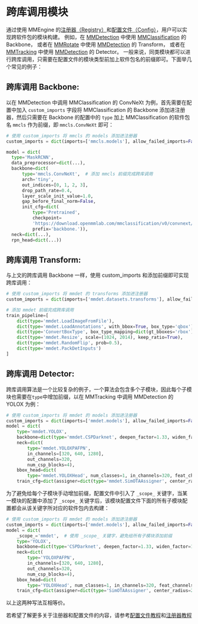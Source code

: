 # 跨库调用模块

通过使用 MMEngine 的[注册器（Registry）](../tutorials/registry.md)和[配置文件（Config）](../tutorials/config.md)，用户可以实现跨软件包的模块构建。
例如，在 [MMDetection](https://github.com/open-mmlab/mmdetection) 中使用 [MMClassification](https://github.com/open-mmlab/mmclassification) 的 Backbone，
或者在 [MMRotate](https://github.com/open-mmlab/mmrotate) 中使用 [MMDetection](https://github.com/open-mmlab/mmdetection) 的 Transform，
或者在 [MMTracking](https://github.com/open-mmlab/mmtracking) 中使用 [MMDetection](https://github.com/open-mmlab/mmdetection) 的 Detector。
一般来说，同类模块都可以进行跨库调用，只需要在配置文件的模块类型前加上软件包名的前缀即可。下面举几个常见的例子：

## 跨库调用 Backbone:

以在 MMDetection 中调用 MMClassification 的 ConvNeXt 为例，首先需要在配置中加入 `custom_imports` 字段将 MMClassification 的 Backbone 添加进注册器，然后只需要在 Backbone 的配置中的 `type` 加上 MMClassification 的软件包名 `mmcls` 作为前缀，即 `mmcls.ConvNeXt` 即可：

```python
# 使用 custom_imports 将 mmcls 的 models 添加进注册器
custom_imports = dict(imports=['mmcls.models'], allow_failed_imports=False)

model = dict(
  type='MaskRCNN',
  data_preprocessor=dict(...),
  backbone=dict(
      type='mmcls.ConvNeXt',  # 添加 mmcls 前缀完成跨库调用
      arch='tiny',
      out_indices=[0, 1, 2, 3],
      drop_path_rate=0.4,
      layer_scale_init_value=1.0,
      gap_before_final_norm=False,
      init_cfg=dict(
          type='Pretrained',
          checkpoint=
          'https://download.openmmlab.com/mmclassification/v0/convnext/downstream/convnext-tiny_3rdparty_32xb128-noema_in1k_20220301-795e9634.pth',
          prefix='backbone.')),
  neck=dict(...),
  rpn_head=dict(...))
```

## 跨库调用 Transform:

与上文的跨库调用 Backbone 一样，使用 custom_imports 和添加前缀即可实现跨库调用：

```python
# 使用 custom_imports 将 mmdet 的 transforms 添加进注册器
custom_imports = dict(imports=['mmdet.datasets.transforms'], allow_failed_imports=False)

# 添加 mmdet 前缀完成跨库调用
train_pipeline=[
    dict(type='mmdet.LoadImageFromFile'),
    dict(type='mmdet.LoadAnnotations', with_bbox=True, box_type='qbox'),
    dict(type='ConvertBoxType', box_type_mapping=dict(gt_bboxes='rbox')),
    dict(type='mmdet.Resize', scale=(1024, 2014), keep_ratio=True),
    dict(type='mmdet.RandomFlip', prob=0.5),
    dict(type='mmdet.PackDetInputs')
]
```

## 跨库调用 Detector:

跨库调用算法是一个比较复杂的例子，一个算法会包含多个子模块，因此每个子模块也需要在`type`中增加前缀，以在 MMTracking 中调用 MMDetection 的 YOLOX 为例：

```python
# 使用 custom_imports 将 mmdet 的 models 添加进注册器
custom_imports = dict(imports=['mmdet.models'], allow_failed_imports=False)
model = dict(
    type='mmdet.YOLOX',
    backbone=dict(type='mmdet.CSPDarknet', deepen_factor=1.33, widen_factor=1.25),
    neck=dict(
        type='mmdet.YOLOXPAFPN',
        in_channels=[320, 640, 1280],
        out_channels=320,
        num_csp_blocks=4),
    bbox_head=dict(
        type='mmdet.YOLOXHead', num_classes=1, in_channels=320, feat_channels=320),
    train_cfg=dict(assigner=dict(type='mmdet.SimOTAAssigner', center_radius=2.5)))
```

为了避免给每个子模块手动增加前缀，配置文件中引入了 `_scope_` 关键字，当某一模块的配置中添加了 `_scope_` 关键字后，该模块配置文件下面的所有子模块配置都会从该关键字所对应的软件包内去构建：

```python
# 使用 custom_imports 将 mmdet 的 models 添加进注册器
custom_imports = dict(imports=['mmdet.models'], allow_failed_imports=False)
model = dict(
    _scope_='mmdet',  # 使用 _scope_ 关键字，避免给所有子模块添加前缀
    type='YOLOX',
    backbone=dict(type='CSPDarknet', deepen_factor=1.33, widen_factor=1.25),
    neck=dict(
        type='YOLOXPAFPN',
        in_channels=[320, 640, 1280],
        out_channels=320,
        num_csp_blocks=4),
    bbox_head=dict(
        type='YOLOXHead', num_classes=1, in_channels=320, feat_channels=320),
    train_cfg=dict(assigner=dict(type='SimOTAAssigner', center_radius=2.5)))
```

以上这两种写法互相等价。

若希望了解更多关于注册器和配置文件的内容，请参考[配置文件教程](../tutorials/config.md)和[注册器教程](../tutorials/registry.md)

